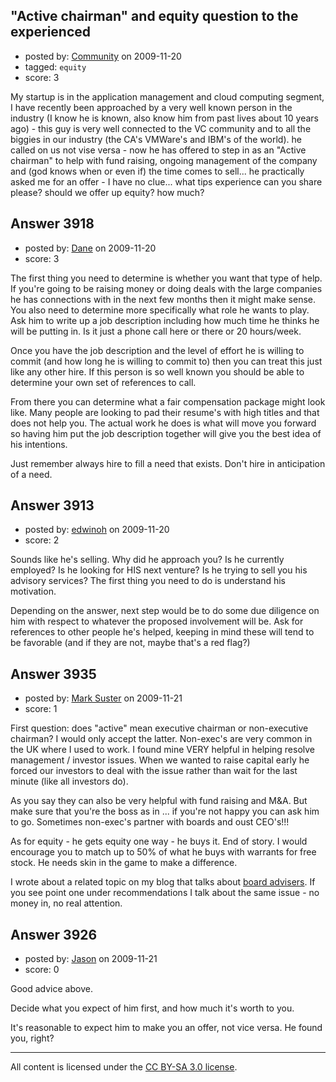 ## "Active chairman" and equity question to the experienced

- posted by: [Community](https://stackexchange.com/users/-1/-1-community) on 2009-11-20
- tagged: `equity`
- score: 3

My startup is in the application management and cloud computing segment, I have recently been approached by a very well known person in the industry (I know he is known, also know him from past lives about 10 years ago) - this guy is very well connected to the VC community and to all the biggies in our industry (the CA's VMWare's and IBM's of the world). he called on us not vise versa - now he has offered to step in as an "Active chairman" to help with fund raising, ongoing management of the company and (god knows when or even if) the time comes to sell... he practically asked me for an offer - I have no clue... what tips experience can you share please? should we offer up equity? how much?


## Answer 3918

- posted by: [Dane](https://stackexchange.com/users/-1/1441-dane) on 2009-11-20
- score: 3

The first thing you need to determine is whether you want that type of help.  If you're going to be raising money or doing deals with the large companies he has connections with in the next few months then it might make sense.  You also need to determine more specifically what role he wants to play.  Ask him to write up a job description including how much time he thinks he will be putting in.  Is it just a phone call here or there or 20 hours/week.  

Once you have the job description and the level of effort he is willing to commit (and how long he is willing to commit to) then you can treat this just like any other hire.  If this person is so well known you should be able to determine your own set of references to call.

From there you can determine what a fair compensation package might look like.  Many people are looking to pad their resume's with high titles and that does not help you.  The actual work he does is what will move you forward so having him put the job description together will give you the best idea of his intentions.

Just remember always hire to fill a need that exists.  Don't hire in anticipation of a need. 


## Answer 3913

- posted by: [edwinoh](https://stackexchange.com/users/-1/1598-edwinoh) on 2009-11-20
- score: 2

Sounds like he's selling.  Why did he approach you? Is he currently employed?  Is he looking for HIS next venture?  Is he trying to sell you his advisory services?  The first thing you need to do is understand his motivation.

Depending on the answer, next step would be to do some due diligence on him with respect to whatever the proposed involvement will be.  Ask for references to other people he's helped, keeping in mind these will tend to be favorable (and if they are not, maybe that's a red flag?)


## Answer 3935

- posted by: [Mark Suster](https://stackexchange.com/users/-1/527-mark-suster) on 2009-11-21
- score: 1

<p>First question: does "active" mean executive chairman or non-executive chairman?  I would only accept the latter.  Non-exec's are very common in the UK where I used to work. I found mine VERY helpful in helping resolve management / investor issues.  When we wanted to raise capital early he forced our investors to deal with the issue rather than wait for the last minute (like all investors do).</p>

<p>As you say they can also be very helpful with fund raising and M&amp;A.  But make sure that you're the boss as in ... if you're not happy you can ask him to go.  Sometimes non-exec's partner with boards and oust CEO's!!!</p>

<p>As for equity - he gets equity one way - he buys it.  End of story.  I would encourage you to match up to 50% of what he buys with warrants for free stock.  He needs skin in the game to make a difference.</p>

<p>I wrote about a related topic on my blog that talks about <a href="http://www.bothsidesofthetable.com/2009/10/12/should-your-startup-have-an-advisory-board/" rel="nofollow">board advisers</a>.  If you see point one under recommendations I talk about the same issue - no money in, no real attention.</p>



## Answer 3926

- posted by: [Jason](https://stackexchange.com/users/-1/2-jason) on 2009-11-21
- score: 0

Good advice above.

Decide what you expect of him first, and how much it's worth to you.

It's reasonable to expect him to make you an offer, not vice versa.  He found you, right?



---

All content is licensed under the [CC BY-SA 3.0 license](https://creativecommons.org/licenses/by-sa/3.0/).
